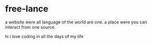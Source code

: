 # free-lance
a website were all language of the world are one. a place were you can interact from one source.

hi
i love coding in all the days of my life
